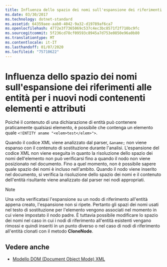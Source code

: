 ```yaml
---
title: Influenza dello spazio dei nomi sull'espansione dei riferimenti alle entità per i nuovi nodi contenenti elementi e attributi
ms.date: 03/30/2017
ms.technology: dotnet-standard
ms.assetid: 64359aee-aab0-4042-9a32-d19789af6ca7
ms.openlocfilehash: 4772e3f7365069c537c4ec3bc8571f2f710bc9fc
ms.sourcegitcommit: 5f236cd78cf09593c8945a7d753e0850e96a0b80
ms.translationtype: MT
ms.contentlocale: it-IT
ms.lasthandoff: 01/07/2020
ms.locfileid: "75710622"
---
```

# <a name="namespace-affect-on-entity-reference-expansion-for-new-nodes-containing-elements-and-attributes"></a>Influenza dello spazio dei nomi sull'espansione dei riferimenti alle entità per i nuovi nodi contenenti elementi e attributi
Poiché il contenuto di una dichiarazione di entità può contenere praticamente qualsiasi elemento, è possibile che contenga un elemento quale `<!ENTITY aname "<elem>test</elem>">`.  
  
 Quando il codice XML viene analizzato dal parser, `&aname;` non viene espanso con il contenuto di sostituzione durante l'analisi. L'espansione del codice XML non viene eseguita in quanto la risoluzione dello spazio dei nomi dell'elemento non può verificarsi fino a quando il nodo non viene posizionato nel documento. Fino a quel momento, non è possibile sapere quale spazio dei nomi è incluso nell'ambito. Quando il nodo viene inserito nel documento, si verifica la risoluzione dello spazio dei nomi e il contenuto dell'entità risultante viene analizzato dal parser nei nodi appropriati.  
  
> [!NOTE]
> Una volta verificatasi l'espansione su un nodo di riferimento all'entità appena creato, l'espansione non si ripete. Pertanto gli spazi dei nomi usati nel testo di sostituzione per l'elemento vengono associati nel momento in cui viene impostato il nodo padre. È tuttavia possibile modificare lo spazio dei nomi nel caso in cui i nodi di riferimento all'entità esistenti vengano rimossi e quindi inseriti in un punto diverso o nel caso di nodi di riferimento all'entità clonati con il metodo **CloneNode**.  
  
## <a name="see-also"></a>Vedere anche

- [Modello DOM (Document Object Mode) XML](../../../../docs/standard/data/xml/xml-document-object-model-dom.md)
